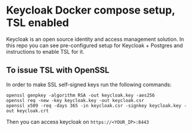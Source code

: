 # Keycloak Docker compose setup, TSL enabled

Keycloak is an open source identity and access management solution. In this repo you can see pre-configured setup for Keycloak + Postgres and instructions to enable TSL for it.

## To issue TSL with OpenSSL 

In order to make SSL self-signed keys run the following commands:

```
openssl genpkey -algorithm RSA -out keycloak.key -aes256
openssl req -new -key keycloak.key -out keycloak.csr
openssl x509 -req -days 365 -in keycloak.csr -signkey keycloak.key -out keycloak.crt
```

Then you can access keycloak on `https://<YOUR_IP>:8443`